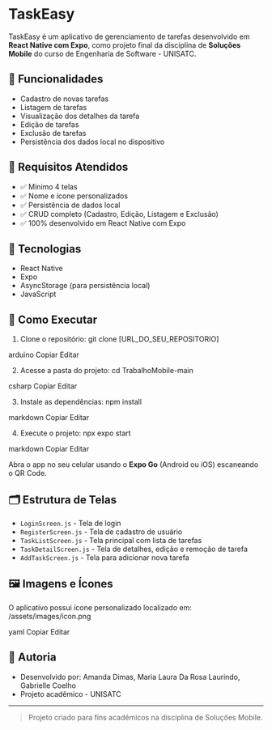 # TaskEasy

TaskEasy é um aplicativo de gerenciamento de tarefas desenvolvido em **React Native com Expo**, como projeto final da disciplina de **Soluções Mobile** do curso de Engenharia de Software - UNISATC.

## 📱 Funcionalidades

- Cadastro de novas tarefas
- Listagem de tarefas
- Visualização dos detalhes da tarefa
- Edição de tarefas
- Exclusão de tarefas
- Persistência dos dados local no dispositivo

## 🎯 Requisitos Atendidos

- ✅ Mínimo 4 telas
- ✅ Nome e ícone personalizados
- ✅ Persistência de dados local
- ✅ CRUD completo (Cadastro, Edição, Listagem e Exclusão)
- ✅ 100% desenvolvido em React Native com Expo

## 🚀 Tecnologias

- React Native
- Expo
- AsyncStorage (para persistência local)
- JavaScript

## 🔧 Como Executar

1. Clone o repositório:
git clone [URL_DO_SEU_REPOSITORIO]

arduino
Copiar
Editar

2. Acesse a pasta do projeto:
cd TrabalhoMobile-main

csharp
Copiar
Editar

3. Instale as dependências:
npm install

markdown
Copiar
Editar

4. Execute o projeto:
npx expo start

markdown
Copiar
Editar

Abra o app no seu celular usando o **Expo Go** (Android ou iOS) escaneando o QR Code.

## 🗂️ Estrutura de Telas

- `LoginScreen.js` - Tela de login
- `RegisterScreen.js` - Tela de cadastro de usuário
- `TaskListScreen.js` - Tela principal com lista de tarefas
- `TaskDetailScreen.js` - Tela de detalhes, edição e remoção de tarefa
- `AddTaskScreen.js` - Tela para adicionar nova tarefa

## 🖼️ Imagens e Ícones

O aplicativo possui ícone personalizado localizado em:
/assets/images/icon.png

yaml
Copiar
Editar

## 📄 Autoria

- Desenvolvido por: Amanda Dimas, Maria Laura Da Rosa Laurindo, Gabrielle Coelho
- Projeto acadêmico - UNISATC

---

> Projeto criado para fins acadêmicos na disciplina de Soluções Mobile.